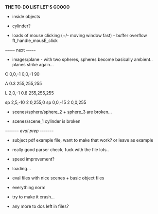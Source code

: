 
**THE TO-DO LIST LET'S GOOOO**


- inside objects

- cylinder?

 - loads of mouse clicking (+/- moving window fast) - buffer overflow ft_handle_mousE_click


 ----- next -----

- images/plane - with two spheres, spheres become basically ambient.. 
	planes strike again...

C              0,0,-1      0,0,-1     90

A               0.3      255,255,255

L               2,0,-1     0.8     255,255,255

sp              2,5,-10       2    0,255,0
sp               0,0,-15      2      0,0,255

 - scenes/sphere/sphere_2 + sphere_3 are broken...

 - scenes/scene_1 cylinder is broken



*------- eval prep -------*

- subject pdf example file, want to make that work? or leave as example

- really good parser check, fuck with the file lots..

- speed improvement?

- loading...

- eval files with nice scenes + basic object files

- everything norm

- try to make it crash...

- any more to dos left in files?






